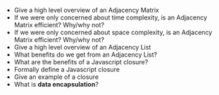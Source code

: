 
-  Give a high level overview of an Adjacency Matrix
-  If we were only concerned about time complexity, is an Adjacency Matrix efficient? Why/why not? 
-  If we were only concerned about space complexity, is an Adjacency Matrix efficient? Why/why not?
-  Give a high level overview of an Adjacency List
-  What benefits do we get from an Adjacency List?
- What are the benefits of a Javascript closure?
- Formally define a Javascript closure
-  Give an example of a closure
-  What is **data encapsulation**?
